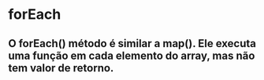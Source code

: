 # forEach
## O forEach() método é similar a map(). Ele executa uma função em cada elemento do array, mas não tem valor de retorno. 